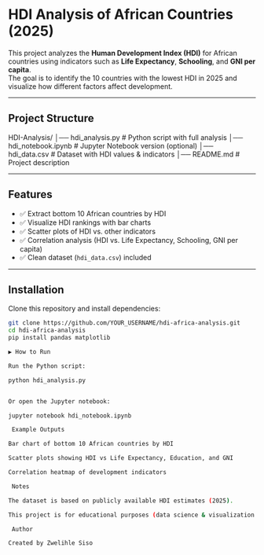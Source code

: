 # HDI Analysis of African Countries (2025)

This project analyzes the **Human Development Index (HDI)** for African countries using indicators such as **Life Expectancy**, **Schooling**, and **GNI per capita**.  
The goal is to identify the 10 countries with the lowest HDI in 2025 and visualize how different factors affect development.

---

##  Project Structure

HDI-Analysis/
│── hdi_analysis.py # Python script with full analysis
│── hdi_notebook.ipynb # Jupyter Notebook version (optional)
│── hdi_data.csv # Dataset with HDI values & indicators
│── README.md # Project description



---

##  Features
- ✅ Extract bottom 10 African countries by HDI  
- ✅ Visualize HDI rankings with bar charts  
- ✅ Scatter plots of HDI vs. other indicators  
- ✅ Correlation analysis (HDI vs. Life Expectancy, Schooling, GNI per capita)  
- ✅ Clean dataset (`hdi_data.csv`) included  

---

##  Installation
Clone this repository and install dependencies:

```bash
git clone https://github.com/YOUR_USERNAME/hdi-africa-analysis.git
cd hdi-africa-analysis
pip install pandas matplotlib

▶️ How to Run

Run the Python script:

python hdi_analysis.py


Or open the Jupyter notebook:

jupyter notebook hdi_notebook.ipynb

 Example Outputs

Bar chart of bottom 10 African countries by HDI

Scatter plots showing HDI vs Life Expectancy, Education, and GNI

Correlation heatmap of development indicators

 Notes

The dataset is based on publicly available HDI estimates (2025).

This project is for educational purposes (data science & visualization practice).

 Author

Created by Zwelihle Siso
